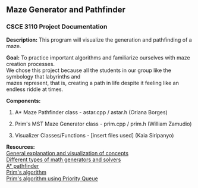 ## Maze Generator and Pathfinder
### CSCE 3110 Project Documentation

**Description:**
This program will visualize the generation and pathfinding of a maze.

**Goal:**
To practice important algorithms and familiarize ourselves with maze creation processes.  
We chose this project because all the students in our group like the symbology that labyrinths and  
mazes represent, that is, creating a path in life despite it feeling like an endless riddle at times.  

**Components:**


1. A\* Maze Pathfinder class - astar.cpp / astar.h		(Oriana Borges)  

2. Prim's MST Maze Generator class - prim.cpp / prim.h	(William Zamudio)  

3. Visualizer Classes/Functions - [insert files used]	(Kaia Siripanyo)  


**Resources:**  
[General explanation and visualization of concepts](https://emmilco.github.io/path_finder/)  
[Different types of math generators and solvers](https://www.astrolog.org/labyrnth/algrithm.htm)  
[A* pathfinder](https://www.geeksforgeeks.org/a-search-algorithm/)  
[Prim's algorithm](https://www.geeksforgeeks.org/prims-minimum-spanning-tree-mst-greedy-algo-5/)  
[Prim's algorithm using Priority Queue](https://www.geeksforgeeks.org/prims-algorithm-using-priority_queue-stl/) 


